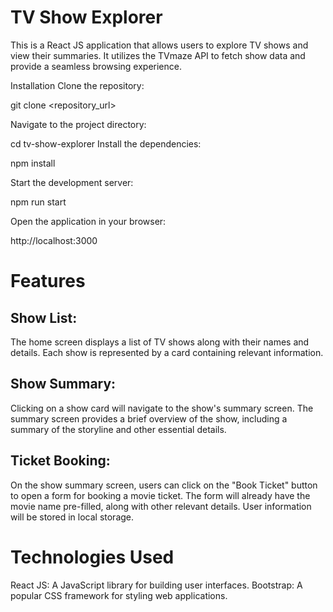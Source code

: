 # TV Show Explorer
This is a React JS application that allows users to explore TV shows and view their summaries. It utilizes the TVmaze API to fetch show data and provide a seamless browsing experience.

Installation
Clone the repository:

git clone <repository_url>

Navigate to the project directory:

cd tv-show-explorer
Install the dependencies:

npm install

Start the development server:

npm run start

Open the application in your browser:

http://localhost:3000

# Features
## Show List: 
The home screen displays a list of TV shows along with their names and details. Each show is represented by a card containing relevant information.

## Show Summary: 
Clicking on a show card will navigate to the show's summary screen. The summary screen provides a brief overview of the show, including a summary of the storyline and other essential details.

## Ticket Booking: 
On the show summary screen, users can click on the "Book Ticket" button to open a form for booking a movie ticket. The form will already have the movie name pre-filled, along with other relevant details. User information will be stored in local storage.

# Technologies Used
React JS: A JavaScript library for building user interfaces.
Bootstrap: A popular CSS framework for styling web applications.